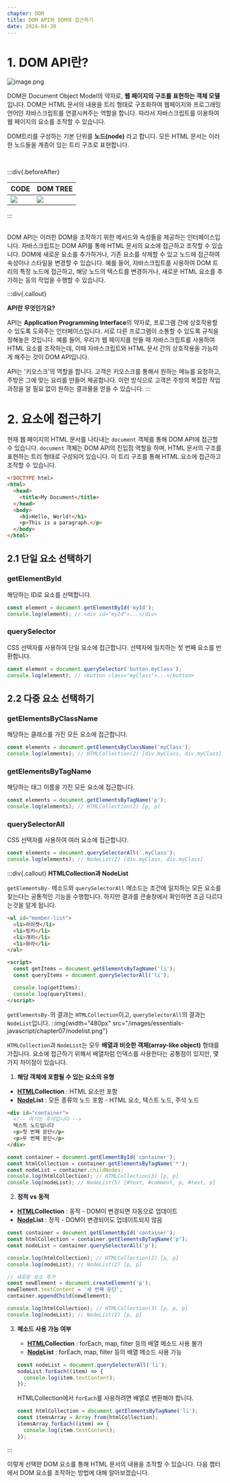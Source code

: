 ```yaml
---
chapter: DOM
title: DOM API와 DOM에 접근하기
date: 2024-04-30
---
```


# 1. DOM API란?

![image.png](/images/essentials-javascript/chapter07/image.png)

DOM은 Document Object Model의 약자로, **웹 페이지의 구조를 표현하는 객체 모델** 입니다. DOM은 HTML 문서의 내용을 트리 형태로 구조화하여 웹페이지와 프로그래밍 언어인 자바스크립트를 연결시켜주는 역할을 합니다. 따라서 자바스크립트를 이용하여 웹 페이지의 요소를 조작할 수 있습니다.

DOM트리를 구성하는 기본 단위를 **노드(node)** 라고 합니다. 모든 HTML 문서는 이러한 노드들을 계층이 있는 트리 구조로 표현합니다.

<br/>

:::div{.beforeAfter}

| CODE                                                  | DOM TREE                                                 |
| ----------------------------------------------------- | -------------------------------------------------------- |
| ![](/images/essentials-javascript/chapter07/code.png) | ![](/images/essentials-javascript/chapter07/domtree.png) |

:::

<br/>
DOM API는 이러한 DOM을 조작하기 위한 메서드와 속성들을 제공하는 인터페이스입니다. 자바스크립트는 DOM API를 통해 HTML 문서의 요소에 접근하고 조작할 수 있습니다.
DOM에 새로운 요소를 추가하거나, 기존 요소를 삭제할 수 있고 노드에 접근하여 속성이나 스타일을 변경할 수 있습니다. 예를 들어, 자바스크립트를 사용하여 DOM 트리의 특정 노드에 접근하고, 해당 노드의 텍스트를 변경하거나, 새로운 HTML 요소를 추가하는 등의 작업을 수행할 수 있습니다.

:::div{.callout}

**API란 무엇인가요?**

API는 **Application Programming Interface**의 약자로, 프로그램 간에 상호작용할 수 있도록 도와주는 인터페이스입니다. 서로 다른 프로그램이 소통할 수 있도록 규칙을 정해놓은 것입니다. 예를 들어, 우리가 웹 페이지를 만들 때 자바스크립트를 사용하여 HTML 요소를 조작하는데, 이때 자바스크립트와 HTML 문서 간의 상호작용을 가능하게 해주는 것이 DOM API입니다.

API는 '키오스크'의 역할을 합니다. 고객은 키오스크를 통해서 원하는 메뉴를 요청하고, 주방은 그에 맞는 요리를 만들어 제공합니다. 이런 방식으로 고객은 주방의 복잡한 작업 과정을 알 필요 없이 원하는 결과물을 얻을 수 있습니다.
:::

# 2. 요소에 접근하기

현재 웹 페이지의 HTML 문서를 나타내는 `document` 객체를 통해 DOM API에 접근할 수 있습니다. `document` 객체는 DOM API의 진입점 역할을 하며, HTML 문서의 구조를 표현하는 트리 형태로 구성되어 있습니다. 이 트리 구조를 통해 HTML 요소에 접근하고 조작할 수 있습니다.

```html
<!DOCTYPE html>
<html>
  <head>
    <title>My Document</title>
  </head>
  <body>
    <h1>Hello, World!</h1>
    <p>This is a paragraph.</p>
  </body>
</html>
```

## 2.1 단일 요소 선택하기

### getElementById

해당하는 ID로 요소를 선택합니다.

```javascript
const element = document.getElementById('myId');
console.log(element); // <div id="myId">...</div>
```

### querySelector

CSS 선택자를 사용하여 단일 요소에 접근합니다. 선택자에 일치하는 첫 번째 요소를 반환합니다.

```javascript
const element = document.querySelector('button.myClass');
console.log(element); // <button class="myClass">...</button>
```

## 2.2 다중 요소 선택하기

### getElementsByClassName

해당하는 클래스를 가진 모든 요소에 접근합니다.

```javascript
const elements = document.getElementsByClassName('myClass');
console.log(elements); // HTMLCollection(2) [div.myClass, div.myClass]
```

### getElementsByTagName

해당하는 태그 이름을 가진 모든 요소에 접근합니다.

```javascript
const elements = document.getElementsByTagName('p');
console.log(elements); // HTMLCollection(2) [p, p]
```

### querySelectorAll

CSS 선택자를 사용하여 여러 요소에 접근합니다.

```javascript
const elements = document.querySelectorAll('.myClass');
console.log(elements); // NodeList(2) [div.myClass, div.myClass]
```

:::div{.callout}
**HTMLCollection과 NodeList**

`getElementsBy-` 메소드와 `querySelectorAll` 메소드는 조건에 일치하는 모든 요소를 찾는다는 공통적인 기능을 수행합니다. 하지만 결과를 콘솔창에서 확인하면 조금 다르다는것을 알게 됩니다.

```html
<ul id="member-list">
  <li>라이캣</li>
  <li>빙키</li>
  <li>개리</li>
  <li>뮤라</li>
</ul>

<script>
  const getItems = document.getElementsByTagName('li');
  const queryItems = document.querySelectorAll('li');

  console.log(getItems);
  console.log(queryItems);
</script>
```

`getElementsBy-`의 결과는 `HTMLCollection`이고, `querySelectorAll`의 결과는 `NodeList`입니다.
::img{width="480px" src="/images/essentials-javascript/chapter07/nodelist.png"}

`HTMLCollection`과 `NodeList`는 모두 **배열과 비슷한 객체(array-like object)** 형태를 가집니다. 요소에 접근하기 위해서 배열처럼 인덱스를 사용한다는 공통점이 있지만, 몇 가지 차이점이 있습니다.

1. **해당 객체에 포함될 수 있는 요소의 유형**

- **<u>HTML</u>Collection** : HTML 요소만 포함
- **<u>Node</u>List** : 모든 종류의 노드 포함 - HTML 요소, 텍스트 노드, 주석 노드

```html
<div id="container">
  <!-- 여기는 주석입니다 -->
  텍스트 노드입니다
  <p>첫 번째 문단</p>
  <p>두 번째 문단</p>
</div>
```

```javascript
const container = document.getElementById('container');
const htmlCollection = container.getElementsByTagName('*');
const nodeList = container.childNodes;
console.log(htmlCollection); // HTMLCollection(3) [p, p]
console.log(nodeList); // NodeList(5) [#text, #comment, p, #text, p]
```

2. **정적 vs 동적**

- **<u>HTML</u>Collection** : 동적 - DOM이 변경되면 자동으로 업데이트
- **<u>Node</u>List** : 정적 - DOM이 변경되어도 업데이트되지 않음

```javascript
const container = document.getElementById('container');
const htmlCollection = container.getElementsByTagName('p');
const nodeList = container.querySelectorAll('p');

console.log(htmlCollection); // HTMLCollection(2) [p, p]
console.log(nodeList); // NodeList(2) [p, p]

// 새로운 요소 추가
const newElement = document.createElement('p');
newElement.textContent = '세 번째 문단';
container.appendChild(newElement);

console.log(htmlCollection); // HTMLCollection(3) [p, p, p]
console.log(nodeList); // NodeList(2) [p, p]
```

3. **메소드 사용 가능 여부**

   - **<u>HTML</u>Collection** : forEach, map, filter 등의 배열 메소드 사용 불가
   - **<u>Node</u>List** : forEach, map, filter 등의 배열 메소드 사용 가능

   ```javascript
   const nodeList = document.querySelectorAll('li');
   nodeList.forEach((item) => {
     console.log(item.textContent);
   });
   ```

   HTMLCollection에서 `forEach`를 사용하려면 배열로 변환해야 합니다.

   ```javascript
   const htmlCollection = document.getElementsByTagName('li');
   const itemsArray = Array.from(htmlCollection);
   itemsArray.forEach((item) => {
     console.log(item.textContent);
   });
   ```

:::

이렇게 선택한 DOM 요소를 통해 HTML 문서의 내용을 조작할 수 있습니다. 다음 챕터에서 DOM 요소를 조작하는 방법에 대해 알아보겠습니다.
